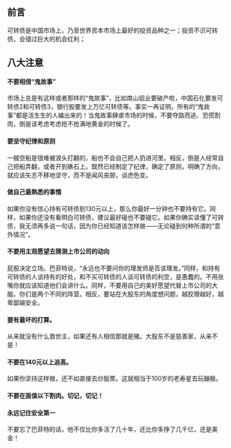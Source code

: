 ## 前言

可转债是中国市场上，乃至世界资本市场上最好的投资品种之一；投资不识可转债，会错过巨大的机会红利；

## 八大注意

#### 不要相信“鬼故事”

市场上总是有这样或者那样的“鬼故事”，比如南山铝业要破产啦，中国石化要发可转债2和可转债3，银行股要发上万亿可转债等。事实一再证明，所有的“鬼故事”都是活生生的人编出来的！当鬼故事肆虐市场的时候，不要夺路而逃、恐慌割肉，倒是该考虑考虑抢不抢满地黄金的时候了。

#### 要坚守纪律和原则

一艘空船是很难被浪头打翻的，船也不会自己把人扔进河里。相反，倒是人经常自己把船弄翻，或者开到礁石上。既然已经制定了纪律，确定了原则，明确了方向，就应该矢志不移地坚守，而不是闻风丧胆，谈虎色变。

#### 做自己最熟悉的事情

如果你没有信心持有可转债到130元以上，那么你最好一分钟也不要持有它。同样，如果你还没有看明白可转债，建议最好碰也不要碰它。如果你确实读懂了可转债，我无须再多说一句话，因为你已经知道该怎样做——无论碰到何种所谓的“意外情况”。

#### 不要用主观愿望去猜测上市公司的动向

屁股决定立场。巴菲特说，“永远也不要问你的理发师是否该理发。”同样，和持有可转债的人谈持有的好处，和不买可转债的人谈可转债的利空，是愚蠢的。不用张嘴你就应该知道他们会讲什么。同样，不要用自己的美好愿望代替上市公司的大脑，你们是两个不同的阵营。相反，要站在大股东的角度想问题，越狡猾越好，越卑鄙越安全。

#### 要有最坏的打算。

从来就没有什么救世主，如果还有人相信那就是猪。大股东不是慈善家，从来不是！

#### 不要在140元以上追高。

如果你坚持这样做，还不如直接去炒股票。这就相当于100岁的老寿星去玩蹦极。

#### 不要在面值以下割肉。切记，切记！

#### 永远记住安全第一

不要忘了巴菲特的话，他不仅比你多活了几十年，还比你多挣了几千亿，还是美金！
